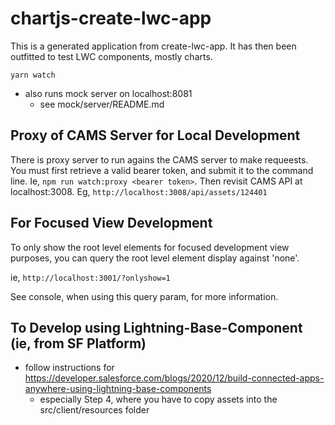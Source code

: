 # chartjs-create-lwc-app

This is a generated application from create-lwc-app. It has then been outfitted to test LWC components, mostly charts.

`yarn watch`

- also runs mock server on localhost:8081
  - see mock/server/README.md

## Proxy of CAMS Server for Local Development

There is proxy server to run agains the CAMS server to make requeests. You must first retrieve a valid bearer token, and submit it to the command line. Ie, `npm run watch:proxy <bearer token>`. Then revisit CAMS API at localhost:3008. Eg, `http://localhost:3008/api/assets/124401` 

## For Focused View Development

To only show the root level elements for focused development view purposes, you can query the root level element display against 'none'.

ie, `http://localhost:3001/?onlyshow=1`

See console, when using this query param, for more information.

## To Develop using Lightning-Base-Component (ie, from SF Platform)

-   follow instructions for https://developer.salesforce.com/blogs/2020/12/build-connected-apps-anywhere-using-lightning-base-components
    -   especially Step 4, where you have to copy assets into the src/client/resources folder
